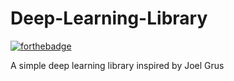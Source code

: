 # Deep-Learning-Library

[![forthebadge](https://forthebadge.com/images/badges/made-with-python.svg)](https://forthebadge.com)

A simple deep learning library inspired by Joel Grus
